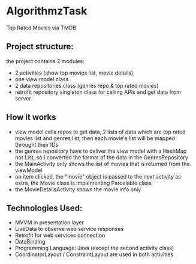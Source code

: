 # AlgorithmzTask
Top Rated Movies via TMDB 

Project structure:
-------------------
the project contains 2 modules:
- 2 activities (show top movies list, movie details)
- one view model class
- 2 data repositories class (genres repo & top rated movies)
- retrofit repository singleton class for calling APIs and get data from server

How it works
---------------
- view model calls repos to get data, 2 lists of data which are top rated movies list and genres list, then each movie's list will be mapped throught their IDs
- the genres repository have to deliver the view model with a HashMap not List, so I converted the format of the data in the GenresRepository
- the MainActivity only shows the list of movies that is returned from the viewModel
- on item clicked, the "movie" object is passed to the next activity as extra, the Movie class is implementing Parcelable class
- the MovieDetailsActivity shows the movie info only

Technologies Used:
---------------------
- MVVM in presentation layer
- LiveData to observe web service responses
- Retrofit for web services connection
- DataBinding
- Programming Language: Java (except the second activity class)
- CoordinatorLayout / ConstraintLayout are used in both activities
